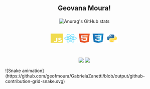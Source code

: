 ## <p style="display: inline_block" align="center"> Geovana Moura! </p>

<div align="center">
  
![Anurag's GitHub stats](https://github-readme-stats.vercel.app/api?username=geofmoura&show_icons=true&theme=synthwave)

</div>

<div style="display: inline_block" align="center"><br>
  <img align="center" alt="Geo-Js" height="30" width="40" src="https://raw.githubusercontent.com/devicons/devicon/master/icons/javascript/javascript-plain.svg">
  <img align="center" alt="Geo-React" height="30" width="40" src="https://raw.githubusercontent.com/devicons/devicon/master/icons/react/react-original.svg">
  <img align="center" alt="Geo-HTML" height="30" width="40" src="https://raw.githubusercontent.com/devicons/devicon/master/icons/html5/html5-original.svg">
  <img align="center" alt="Geo-CSS" height="30" width="40" src="https://raw.githubusercontent.com/devicons/devicon/master/icons/css3/css3-original.svg">
  <img align="center" alt="-Python" height="30" width="40" src="https://raw.githubusercontent.com/devicons/devicon/master/icons/python/python-original.svg">
</div>

##

<div style="display: inline_block" align="center"><br>
  <a href = "mailto:geovanafernanda365@gmail.com"><img src="https://img.shields.io/badge/-Gmail-%23333?style=for-the-badge&logo=gmail&logoColor=white" target="_blank"></a>
  <a href="https://www.linkedin.com/in/geovana-moura-300730302" target="_blank"><img src="https://img.shields.io/badge/-LinkedIn-%230077B5?style=for-the-badge&logo=linkedin&logoColor=white" target="_blank"></a> 
</div>

<p>![Snake animation](https://github.com/geofmoura/GabrielaZanetti/blob/output/github-contribution-grid-snake.svg)</p>
